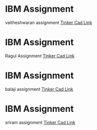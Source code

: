 # IBM Assignment
vaitheshwaran assignment
  [Tinker Cad Link](https://www.tinkercad.com/things/lqJkmdAfRs1)
# IBM Assignment
Ragul Assignment
  [Tinker Cad Link](https://www.tinkercad.com/things/2oSXDaOvGZx)
# IBM Assignment
balaji assignment
  [Tinker Cad Link](https://www.tinkercad.com/things/eKCv6A3vvff)
# IBM Assignment
sriram assignment
  [Tinker Cad Link](https://www.tinkercad.com/things/ke6J3nF4GC0)

